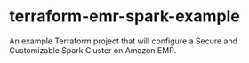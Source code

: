 # terraform-emr-spark-example
An example Terraform project that will configure a Secure and Customizable Spark Cluster on Amazon EMR.
